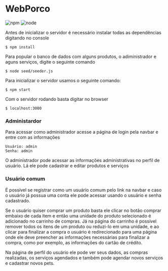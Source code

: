 # WebPorco

![npm](https://img.shields.io/npm/v/npm.svg)
![node](https://img.shields.io/badge/node-v8.11.2-green.svg)

Antes de inicializar o servidor é necessário instalar todas as dependências digitando no console

```console
$ npm install
```

Para popular o banco de dados com alguns produtos, o adiministrador e aguns serviços, digite o seguinte comando

```console
$ node seed/seeder.js
```

Para inicializar o servidor usamos o seguinte comando:

```console
$ npm start
```

Com o servidor rodando basta digitar no browser

```console
$ localhost:3000
```

### Administardor
Para acessar como administrador acesse a página de login pela navbar e entre com as informações

```console
Usuário: admin
Senha: admin
```

O administrador pode acessar as informações administrativas no perfil de usuário. Lá ele pode cadastrar e editar produtos e serviços


### Usuário comum

É possível se registrar como um usuário comum pelo link na navbar e caso o usuário já possua uma conta ele pode acessar usando o usuário e senha cadastrado.

Se o usuário quiser comprar um produto basta ele clicar no botão comprar embaixo de cada item e então uma unidade do produto selecionado é adicionado no carrinho de compras. Já na página do carrinho é possível remover todos os itens de um produto ou reduzi-lo em uma unidade, e ao clicar para finalizar a compra o usuário é redirecionado para uma página onde ele deve preencher as informações necessárias para finalizar a compra, como por exemplo, as informações do cartão de crédito.

Na página de perfil do usuário ele pode ver seus dados, as compras realizadas, os serviços agendados e também pode agendar novos serviços e cadastrar novos pets.
